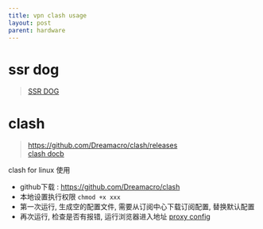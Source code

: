 ```yaml
---
title: vpn clash usage
layout: post
parent: hardware
---
```


# ssr dog

> [SSR DOG](https://dog.ssrdog111.com/#/account/dashboard)  

# clash

> https://github.com/Dreamacro/clash/releases  
> [clash docb](https://dreamacro.github.io/clash/configuration/configuration-reference.html)  

clash for linux 使用
- github下载 : https://github.com/Dreamacro/clash  
- 本地设置执行权限 `chmod +x xxx` 
- 第一次运行, 生成空的配置文件, 需要从订阅中心下载订阅配置, 替换默认配置  
- 再次运行, 检查是否有报错, 运行浏览器进入地址 [proxy config](http://clash.razord.top/#/proxies)  


